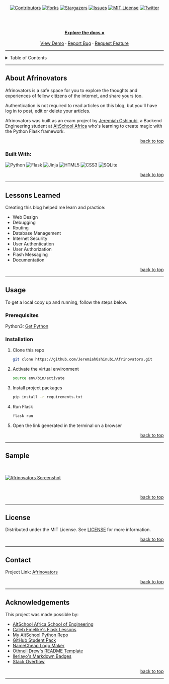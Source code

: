 <!-- Back to Top Navigation Anchor -->
<a name="readme-top"></a>

<!-- Project Shields -->
<div align="center">

  [![Contributors][contributors-shield]][contributors-url]
  [![Forks][forks-shield]][forks-url]
  [![Stargazers][stars-shield]][stars-url]
  [![Issues][issues-shield]][issues-url]
  [![MIT License][license-shield]][license-url]
  [![Twitter][twitter-shield]][twitter-url]
</div>

<!-- Project Logo -->
<br />
<div align="center">
</div>

<br />

<div>
  <p align="center">
    <a href="https://github.com/JeremiahOshinubi/Afrinovators#readme"><strong>Explore the docs »</strong></a>
    <br />
    <br />
    <a href="https://github.com/JeremiahOshinubi/Afrinovators/blob/main/static/screenshot.png">View Demo</a>
    ·
    <a href="https://github.com/JeremiahOshinubi/Afrinovators/issues">Report Bug</a>
    ·
    <a href="https://github.com/JeremiahOshinubi/Afrinovators/issues">Request Feature</a>
  </p>
</div>

---

<!-- Table of Contents -->
<details>
  <summary>Table of Contents</summary>
  <ol>
    <li>
      <a href="#about-Afrinovators">About Afrinovators</a>
      <ul>
        <li><a href="#built-with">Built With</a></li>
      </ul>
    </li>
    <li>
      <a href="#lessons-learned">Lessons Learned</a>
    </li>
    <li>
      <a href="#usage">Usage</a>
      <ul>
        <li><a href="#prerequisites">Prerequisites</a></li>
        <li><a href="#installation">Installation</a></li>
      </ul>
    </li>    
    <li><a href="#sample">Sample</a></li>
    <li><a href="#license">License</a></li>
    <li><a href="#contact">Contact</a></li>
    <li><a href="#acknowledgments">Acknowledgments</a></li>
  </ol>
  <p align="right"><a href="#readme-top">back to top</a></p>
</details>

---

<!-- About the Blog -->
## About Afrinovators

Afrinovators is a safe space for you to explore the thoughts and experiences of fellow citizens of the internet, and share yours too.

Authentication is not required to read articles on this blog, but you'll have log in to post, edit or delete your articles.

Afrinovators was built as an exam project by <a href="https://www.github.com/JeremiahOshinubi">Jeremiah Oshinubi</a>, a Backend Engineering student at <a href="https://altschoolafrica.com/schools/engineering">AltSchool Africa</a> who's learning to create magic with the Python Flask framework. 

<p align="right"><a href="#readme-top">back to top</a></p>

### Built With:

![Python][python]
![Flask][flask]
![Jinja][jinja]
![HTML5][html5]
![CSS3][css3]
![SQLite][sqlite]

<p align="right"><a href="#readme-top">back to top</a></p>

---
<!-- Lessons from the Project -->
## Lessons Learned

Creating this blog helped me learn and practice:
* Web Design
* Debugging
* Routing
* Database Management
* Internet Security
* User Authentication
* User Authorization
* Flash Messaging
* Documentation

<p align="right"><a href="#readme-top">back to top</a></p>

---

<!-- GETTING STARTED -->
## Usage

To get a local copy up and running, follow the steps below.

### Prerequisites

Python3: [Get Python](https://www.python.org/downloads/)

### Installation

1. Clone this repo
   ```sh
   git clone https://github.com/JeremiahOshinubi/Afrinovators.git
   ```
2. Activate the virtual environment
   ```sh
   source env/bin/activate
   ```
3. Install project packages
   ```sh
   pip install -r requirements.txt
   ```
4. Run Flask
   ```sh
   flask run
   ```
5. Open the link generated in the terminal on a browser

<p align="right"><a href="#readme-top">back to top</a></p>

---

<!-- Sample Screenshot -->
## Sample

<br />

[![Afrinovators Screenshot][Afrinovators-screenshot]](https://github.com/JeremiahOshinubi/Afrinovators/blob/main/static/screenshot.png)

<br/>

<p align="right"><a href="#readme-top">back to top</a></p>

---

<!-- License -->
## License

Distributed under the MIT License. See <a href="https://github.com/JeremiahOshinubi/Afrinovators/blob/main/LICENSE">LICENSE</a> for more information.

<p align="right"><a href="#readme-top">back to top</a></p>

---

<!-- Contact -->
## Contact



Project Link: [Afrinovators](https://github.com/JeremiahOshinubi/Afrinovators)

<p align="right"><a href="#readme-top">back to top</a></p>

---

<!-- Acknowledgements -->
## Acknowledgements

This project was made possible by:

* [AltSchool Africa School of Engineering](https://altschoolafrica.com/schools/engineering)
* [Caleb Emelike's Flask Lessons](https://github.com/CalebEmelike)
* [My AltSchool Python Repo](https://github.com/JeremiahOshinubi/altschool-python)
* [GitHub Student Pack](https://education.github.com/globalcampus/student)
* [NameCheap Logo Maker](https://www.namecheap.com/logo-maker/)
* [Othneil Drew's README Template](https://github.com/othneildrew/Best-README-Template)
* [Ileriayo's Markdown Badges](https://github.com/Ileriayo/markdown-badges)
* [Stack Overflow](https://stackoverflow.com/)

<p align="right"><a href="#readme-top">back to top</a></p>

---

<!-- Markdown Links & Images -->
[contributors-shield]: https://img.shields.io/github/contributors/JeremiahOshinubi/Afrinovators.svg?style=for-the-badge
[contributors-url]: https://github.com/JeremiahOshinubi/Afrinovators/graphs/contributors
[forks-shield]: https://img.shields.io/github/forks/JeremiahOshinubi/Afrinovators.svg?style=for-the-badge
[forks-url]: https://github.com/JeremiahOshinubi/Afrinovators/network/members
[stars-shield]: https://img.shields.io/github/stars/JeremiahOshinubi/Afrinovators.svg?style=for-the-badge
[stars-url]: https://github.com/JeremiahOshinubi/Afrinovators/stargazers
[issues-shield]: https://img.shields.io/github/issues/JeremiahOshinubi/Afrinovators.svg?style=for-the-badge
[issues-url]: https://github.com/JeremiahOshinubi/Afrinovatorsissues
[license-shield]: https://img.shields.io/github/license/JeremiahOshinubi/Afrinovators.svg?style=for-the-badge
[license-url]: https://github.com/JeremiahOshinubi/Afrinovators/blob/main/LICENSE.txt
[twitter-shield]: https://img.shields.io/badge/-@Joseph_tam_-1ca0f1?style=for-the-badge&logo=twitter&logoColor=white&link=https://twitter.com/Joseph_tam_
[twitter-url]: https://twitter.com/Joseph_tam_
[Afrinovators-screenshot]: static/screenshot.png
[python]: https://img.shields.io/badge/python-3670A0?style=for-the-badge&logo=python&logoColor=ffdd54
[flask]: https://img.shields.io/badge/flask-%23000.svg?style=for-the-badge&logo=flask&logoColor=white
[jinja]: https://img.shields.io/badge/jinja-white.svg?style=for-the-badge&logo=jinja&logoColor=black
[html5]: https://img.shields.io/badge/html5-%23E34F26.svg?style=for-the-badge&logo=html5&logoColor=white
[css3]: https://img.shields.io/badge/css3-%231572B6.svg?style=for-the-badge&logo=css3&logoColor=white
[sqlite]: https://img.shields.io/badge/sqlite-%2307405e.svg?style=for-the-badge&logo=sqlite&logoColor=white